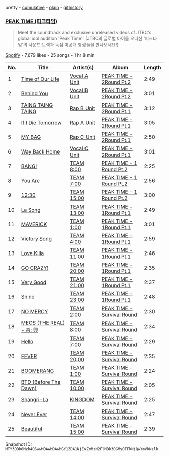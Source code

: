 pretty - [cumulative](/playlists/cumulative/37i9dQZF1DWYjqIbceAHm0.md) - [plain](/playlists/plain/37i9dQZF1DWYjqIbceAHm0) - [githistory](https://github.githistory.xyz/mackorone/spotify-playlist-archive/blob/main/playlists/plain/37i9dQZF1DWYjqIbceAHm0)

### [PEAK TIME \(피크타임\)](https://open.spotify.com/playlist/37i9dQZF1DWYjqIbceAHm0)

> Meet the soundtrack and exclusive unreleased videos of JTBC's global idol audition 'Peak Time'! \(JTBC의 글로벌 아이돌 오디션 '피크타임'의 사운드 트랙과 독점 미공개 영상들을 만나보세요!\)

[Spotify](https://open.spotify.com/user/spotify) - 7,679 likes - 25 songs - 1 hr 8 min

| No. | Title | Artist(s) | Album | Length |
|---|---|---|---|---|
| 1 | [Time of Our Life](https://open.spotify.com/track/4lPq0t2yWlIpRuURifAdJi) | [Vocal A Unit](https://open.spotify.com/artist/3Dom1R1u7Jbn8VSuiFDjx6) | [PEAK TIME \- 2Round <Union match>Pt.2](https://open.spotify.com/album/3uTbsS82hqYxpmf0dAWTLY) | 2:49 |
| 2 | [Behind You](https://open.spotify.com/track/4mctihpby0FE4YlG26eFgc) | [Vocal B Unit](https://open.spotify.com/artist/33X2dzv4Dv0qTVYSaYoJVS) | [PEAK TIME \- 2Round <Union match>Pt.2](https://open.spotify.com/album/3uTbsS82hqYxpmf0dAWTLY) | 3:01 |
| 3 | [TAING TAING TAING](https://open.spotify.com/track/3VdYMqC6R6gGm2diiEOUTd) | [Rap B Unit](https://open.spotify.com/artist/1psbejooT9jqUKUcXdCkWb) | [PEAK TIME \- 2Round <Union match> Pt.1](https://open.spotify.com/album/4TSFzktISNsCCWURiE7MKc) | 3:12 |
| 4 | [If I Die Tomorrow](https://open.spotify.com/track/61v4FdBRkYwnr7PZFZOcOu) | [Rap A Unit](https://open.spotify.com/artist/0ym3Wo2fqvcQipQZRxu8aK) | [PEAK TIME \- 2Round <Union match> Pt.1](https://open.spotify.com/album/4TSFzktISNsCCWURiE7MKc) | 3:05 |
| 5 | [MY BAG](https://open.spotify.com/track/6EU8cfmj4s9kyub1NxkMIH) | [Rap C Unit](https://open.spotify.com/artist/6ylpnfNVf228vO79ZUI3rk) | [PEAK TIME \- 2Round <Union match> Pt.1](https://open.spotify.com/album/4TSFzktISNsCCWURiE7MKc) | 2:50 |
| 6 | [Way Back Home](https://open.spotify.com/track/03gv7SwS0qm9dCfuuKgBYv) | [Vocal C Unit](https://open.spotify.com/artist/08CajDfHSx3HVYfOxteGSX) | [PEAK TIME \- 2Round <Union match> Pt.1](https://open.spotify.com/album/4TSFzktISNsCCWURiE7MKc) | 3:01 |
| 7 | [BANG!](https://open.spotify.com/track/2jdI7mFoybIVPo4ALN7w63) | [TEAM 8:00](https://open.spotify.com/artist/18dzwxwxMH7ZUrW6ILGFRc) | [PEAK TIME \- 1 Round <Rival match> Pt.2](https://open.spotify.com/album/6ccuc2PTwaIdohch6Cam0K) | 2:25 |
| 8 | [You Are](https://open.spotify.com/track/7Eqlekbk5iiYs6DHwheKjk) | [TEAM 7:00](https://open.spotify.com/artist/2UFo4oEsxKVnhEGgVon9hS) | [PEAK TIME \- 1 Round <Rival match> Pt.2](https://open.spotify.com/album/6ccuc2PTwaIdohch6Cam0K) | 2:56 |
| 9 | [12:30](https://open.spotify.com/track/1zWHJqSRlyXOIpxmvhLKhF) | [TEAM 15:00](https://open.spotify.com/artist/44qUs2UwzLHgKPkC8rsSdn) | [PEAK TIME \- 1 Round <Rival match> Pt.2](https://open.spotify.com/album/6ccuc2PTwaIdohch6Cam0K) | 3:00 |
| 10 | [La Song](https://open.spotify.com/track/5Sgu2I18iq4Ubva69D8uz4) | [TEAM 13:00](https://open.spotify.com/artist/0MqblgPfwzTJ4xLiHdERfR) | [PEAK TIME \- 1Round <Rival match>Pt.1](https://open.spotify.com/album/2vKJbVuTNtuPoR8iY323dB) | 2:49 |
| 11 | [MAVERICK](https://open.spotify.com/track/4Nzq4HQhbvTq5sC5ooBF2k) | [TEAM 1:00](https://open.spotify.com/artist/3kvzKuX7plRFwpdq5uTNGx) | [PEAK TIME \- 1Round <Rival match>Pt.1](https://open.spotify.com/album/2vKJbVuTNtuPoR8iY323dB) | 3:01 |
| 12 | [Victory Song](https://open.spotify.com/track/4ljZRhdhJhAMLCS2BNuakN) | [TEAM 4:00](https://open.spotify.com/artist/43IAe1WtPCxgYCaRSmuP3U) | [PEAK TIME \- 1Round <Rival match>Pt.1](https://open.spotify.com/album/2vKJbVuTNtuPoR8iY323dB) | 2:59 |
| 13 | [Love Killa](https://open.spotify.com/track/0mOyMG1lzvVoWFaUFtSfsH) | [TEAM 11:00](https://open.spotify.com/artist/2XUF60AnnDlkWIMybExYsc) | [PEAK TIME \- 1Round <Rival match>Pt.1](https://open.spotify.com/album/2vKJbVuTNtuPoR8iY323dB) | 2:46 |
| 14 | [GO CRAZY!](https://open.spotify.com/track/5sTmNrQOtnMTNlne4izk8z) | [TEAM 20:00](https://open.spotify.com/artist/27N5dZt4aw2s3RDCaV5XWf) | [PEAK TIME \- 1Round <Rival match>Pt.1](https://open.spotify.com/album/2vKJbVuTNtuPoR8iY323dB) | 2:35 |
| 15 | [Very Good](https://open.spotify.com/track/7JczxlJf6JYDQ8I0W02M0X) | [TEAM 21:00](https://open.spotify.com/artist/6QyGUa0TOtPvRpgXZl3kj5) | [PEAK TIME \- 1Round <Rival match>Pt.1](https://open.spotify.com/album/2vKJbVuTNtuPoR8iY323dB) | 2:37 |
| 16 | [Shine](https://open.spotify.com/track/6LA7jsaedQXehK60jarEuu) | [TEAM 23:00](https://open.spotify.com/artist/3MkfOOCUo4pqJzdZv6YzrN) | [PEAK TIME \- 1Round <Rival match>Pt.1](https://open.spotify.com/album/2vKJbVuTNtuPoR8iY323dB) | 2:48 |
| 17 | [NO MERCY](https://open.spotify.com/track/0UMtPtJ6SSKbbiYmc8XwKa) | [TEAM 2:00](https://open.spotify.com/artist/3BuAOZOiI0qWb5YfG62nxi) | [PEAK TIME \- Survival Round](https://open.spotify.com/album/67ty9JxnL34dc5TZdAAsqt) | 2:30 |
| 18 | [MEOS \(THE REAL\) \- 흥: 興](https://open.spotify.com/track/38UMVwxbkrn2rD9f06d4ws) | [TEAM 8:00](https://open.spotify.com/artist/18dzwxwxMH7ZUrW6ILGFRc) | [PEAK TIME \- Survival Round](https://open.spotify.com/album/67ty9JxnL34dc5TZdAAsqt) | 2:34 |
| 19 | [Hello](https://open.spotify.com/track/7tdDHP7ZyOjbTQuizyHI1c) | [TEAM 7:00](https://open.spotify.com/artist/2UFo4oEsxKVnhEGgVon9hS) | [PEAK TIME \- Survival Round](https://open.spotify.com/album/67ty9JxnL34dc5TZdAAsqt) | 2:29 |
| 20 | [FEVER](https://open.spotify.com/track/3hTZba78tfUUkLmqznISeP) | [TEAM 20:00](https://open.spotify.com/artist/27N5dZt4aw2s3RDCaV5XWf) | [PEAK TIME \- Survival Round](https://open.spotify.com/album/67ty9JxnL34dc5TZdAAsqt) | 2:35 |
| 21 | [BOOMERANG](https://open.spotify.com/track/2RzArAk9SebsfvGsDYqIbH) | [TEAM 1:00](https://open.spotify.com/artist/3kvzKuX7plRFwpdq5uTNGx) | [PEAK TIME \- Survival Round](https://open.spotify.com/album/67ty9JxnL34dc5TZdAAsqt) | 2:24 |
| 22 | [BTD \(Before The Dawn\)](https://open.spotify.com/track/3ne82NJ7MhkoxtbjDGhsnS) | [TEAM 10:00](https://open.spotify.com/artist/6NdafHpJaUBRRSjQukavNJ) | [PEAK TIME \- Survival Round](https://open.spotify.com/album/67ty9JxnL34dc5TZdAAsqt) | 2:05 |
| 23 | [Shangri\-La](https://open.spotify.com/track/4eGfwECVEMiEJYlLwAQzzu) | [KINGDOM](https://open.spotify.com/artist/6bYUblIvqIJ0smCP0EWogn) | [PEAK TIME \- Survival Round](https://open.spotify.com/album/67ty9JxnL34dc5TZdAAsqt) | 2:25 |
| 24 | [Never Ever](https://open.spotify.com/track/54yalx0ONuGj0mMyBNZxhm) | [TEAM 14:00](https://open.spotify.com/artist/2a48RPt8sy9kUQx54MPTd1) | [PEAK TIME \- Survival Round](https://open.spotify.com/album/67ty9JxnL34dc5TZdAAsqt) | 2:47 |
| 25 | [Beautiful](https://open.spotify.com/track/3oTqTIaSQw1A7pPabZLwtw) | [TEAM 15:00](https://open.spotify.com/artist/44qUs2UwzLHgKPkC8rsSdn) | [PEAK TIME \- Survival Round](https://open.spotify.com/album/67ty9JxnL34dc5TZdAAsqt) | 2:39 |

Snapshot ID: `MTY3ODk0Mzk4OSwwMDAwMDAwMGY1ZDA1NjExZmMzN2FlMDk3OGMyOTFkNjQwYmVkNzlk`

